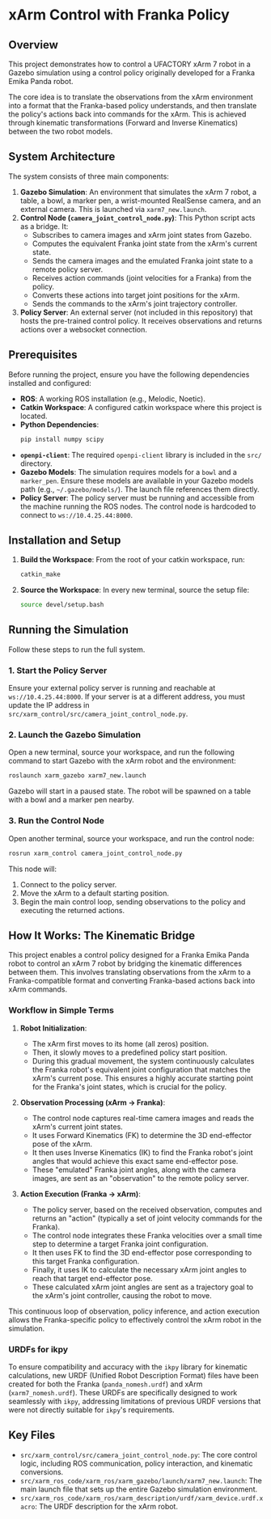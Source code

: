 # xArm Control with Franka Policy

## Overview

This project demonstrates how to control a UFACTORY xArm 7 robot in a Gazebo simulation using a control policy originally developed for a Franka Emika Panda robot.

The core idea is to translate the observations from the xArm environment into a format that the Franka-based policy understands, and then translate the policy's actions back into commands for the xArm. This is achieved through kinematic transformations (Forward and Inverse Kinematics) between the two robot models.

## System Architecture

The system consists of three main components:

1.  **Gazebo Simulation**: An environment that simulates the xArm 7 robot, a table, a bowl, a marker pen, a wrist-mounted RealSense camera, and an external camera. This is launched via `xarm7_new.launch`.
2.  **Control Node (`camera_joint_control_node.py`)**: This Python script acts as a bridge. It:
    *   Subscribes to camera images and xArm joint states from Gazebo.
    *   Computes the equivalent Franka joint state from the xArm's current state.
    *   Sends the camera images and the emulated Franka joint state to a remote policy server.
    *   Receives action commands (joint velocities for a Franka) from the policy.
    *   Converts these actions into target joint positions for the xArm.
    *   Sends the commands to the xArm's joint trajectory controller.
3.  **Policy Server**: An external server (not included in this repository) that hosts the pre-trained control policy. It receives observations and returns actions over a websocket connection.

## Prerequisites

Before running the project, ensure you have the following dependencies installed and configured:

*   **ROS**: A working ROS installation (e.g., Melodic, Noetic).
*   **Catkin Workspace**: A configured catkin workspace where this project is located.
*   **Python Dependencies**:
    ```bash
    pip install numpy scipy
    ```
*   **`openpi-client`**: The required `openpi-client` library is included in the `src/` directory.
*   **Gazebo Models**: The simulation requires models for a `bowl` and a `marker_pen`. Ensure these models are available in your Gazebo models path (e.g., `~/.gazebo/models/`). The launch file references them directly.
*   **Policy Server**: The policy server must be running and accessible from the machine running the ROS nodes. The control node is hardcoded to connect to `ws://10.4.25.44:8000`.

## Installation and Setup

1.  **Build the Workspace**: From the root of your catkin workspace, run:
    ```bash
    catkin_make
    ```
2.  **Source the Workspace**: In every new terminal, source the setup file:
    ```bash
    source devel/setup.bash
    ```

## Running the Simulation

Follow these steps to run the full system.

### 1. Start the Policy Server

Ensure your external policy server is running and reachable at `ws://10.4.25.44:8000`. If your server is at a different address, you must update the IP address in `src/xarm_control/src/camera_joint_control_node.py`.

### 2. Launch the Gazebo Simulation

Open a new terminal, source your workspace, and run the following command to start Gazebo with the xArm robot and the environment:

```bash
roslaunch xarm_gazebo xarm7_new.launch
```

Gazebo will start in a paused state. The robot will be spawned on a table with a bowl and a marker pen nearby.

### 3. Run the Control Node

Open another terminal, source your workspace, and run the control node:

```bash
rosrun xarm_control camera_joint_control_node.py
```

This node will:
1.  Connect to the policy server.
2.  Move the xArm to a default starting position.
3.  Begin the main control loop, sending observations to the policy and executing the returned actions.

## How It Works: The Kinematic Bridge

This project enables a control policy designed for a Franka Emika Panda robot to control an xArm 7 robot by bridging the kinematic differences between them. This involves translating observations from the xArm to a Franka-compatible format and converting Franka-based actions back into xArm commands.

### Workflow in Simple Terms

1.  **Robot Initialization**:
    *   The xArm first moves to its home (all zeros) position.
    *   Then, it slowly moves to a predefined policy start position.
    *   During this gradual movement, the system continuously calculates the Franka robot's equivalent joint configuration that matches the xArm's current pose. This ensures a highly accurate starting point for the Franka's joint states, which is crucial for the policy.

2.  **Observation Processing (xArm -> Franka)**:
    *   The control node captures real-time camera images and reads the xArm's current joint states.
    *   It uses Forward Kinematics (FK) to determine the 3D end-effector pose of the xArm.
    *   It then uses Inverse Kinematics (IK) to find the Franka robot's joint angles that would achieve this exact same end-effector pose.
    *   These "emulated" Franka joint angles, along with the camera images, are sent as an "observation" to the remote policy server.

3.  **Action Execution (Franka -> xArm)**:
    *   The policy server, based on the received observation, computes and returns an "action" (typically a set of joint velocity commands for the Franka).
    *   The control node integrates these Franka velocities over a small time step to determine a target Franka joint configuration.
    *   It then uses FK to find the 3D end-effector pose corresponding to this target Franka configuration.
    *   Finally, it uses IK to calculate the necessary xArm joint angles to reach that target end-effector pose.
    *   These calculated xArm joint angles are sent as a trajectory goal to the xArm's joint controller, causing the robot to move.

This continuous loop of observation, policy inference, and action execution allows the Franka-specific policy to effectively control the xArm robot in the simulation.

### URDFs for ikpy

To ensure compatibility and accuracy with the `ikpy` library for kinematic calculations, new URDF (Unified Robot Description Format) files have been created for both the Franka (`panda_nomesh.urdf`) and xArm (`xarm7_nomesh.urdf`). These URDFs are specifically designed to work seamlessly with `ikpy`, addressing limitations of previous URDF versions that were not directly suitable for `ikpy`'s requirements.

## Key Files

*   `src/xarm_control/src/camera_joint_control_node.py`: The core control logic, including ROS communication, policy interaction, and kinematic conversions.
*   `src/xarm_ros_code/xarm_ros/xarm_gazebo/launch/xarm7_new.launch`: The main launch file that sets up the entire Gazebo simulation environment.
*   `src/xarm_ros_code/xarm_ros/xarm_description/urdf/xarm_device.urdf.xacro`: The URDF description for the xArm robot.
